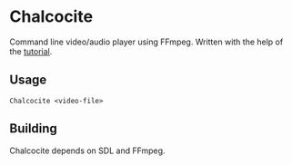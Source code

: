 # Chalcocite

Command line video/audio player using FFmpeg. Written with the help of the
[tutorial](http://dranger.com/ffmpeg/ffmpeg.html).

## Usage

```
Chalcocite <video-file>
```

## Building

Chalcocite depends on SDL and FFmpeg.
